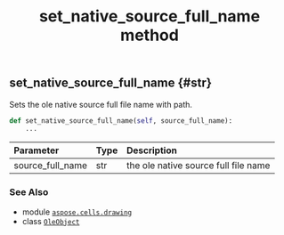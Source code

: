 ﻿---
title: set_native_source_full_name method
second_title: Aspose.Cells for Python via .NET API References
description: 
type: docs
weight: 230
url: /aspose.cells.drawing/oleobject/set_native_source_full_name/
is_root: false
---

## set_native_source_full_name {#str}

Sets the ole native source full file name with path.



```python
def set_native_source_full_name(self, source_full_name):
    ...
```


| Parameter | Type | Description |
| :- | :- | :- |
| source_full_name | str | the ole native source full file name |



### See Also
* module [`aspose.cells.drawing`](../../)
* class [`OleObject`](/cells/python-net/aspose.cells.drawing/oleobject)
